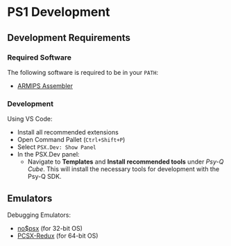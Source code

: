 # PS1 Development

## Development Requirements

### Required Software

The following software is required to be in your `PATH`:

- [ARMIPS Assembler](https://github.com/Kingcom/armips)

### Development

Using VS Code:

- Install all recommended extensions
- Open Command Pallet (`Ctrl+Shift+P`)
- Select `PSX.Dev: Show Panel`
- In the PSX.Dev panel:
    - Navigate to **Templates** and **Install recommended tools** under _Psy-Q Cube_.
      This will install the necessary tools for development with the Psy-Q SDK.

## Emulators

Debugging Emulators:

- [no$psx](https://problemkaputt.de/psx.htm) (for 32-bit OS)
- [PCSX-Redux](https://github.com/grumpycoders/pcsx-redux) (for 64-bit OS)
